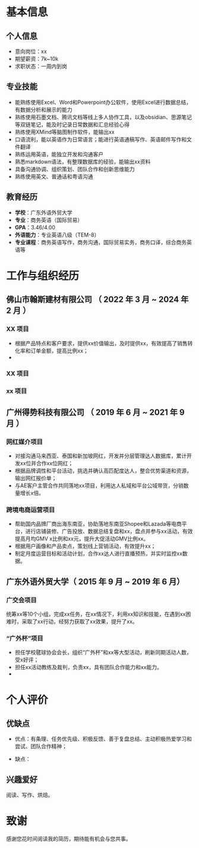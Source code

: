 # 基本信息

<p> <!--  --></p>

## 个人信息

- 意向岗位：xx
- 期望薪资：7k~10k
- 求职状态：一周内到岗

## 专业技能
<p> <!-- 1看着工作经历写技能 2调整技术点顺序 3预计只写5-7点技能 --></p>

- 能熟练使用Excel、Word和Powerpoint办公软件，使用Excel进行数据总结，有数据分析和展示的能力
- 熟练使用石墨文档、腾讯文档等线上多人协作工具，以及obsidian、思源笔记等双链笔记，能及时记录日常数据和汇总经验心得
- 熟练使用XMind等脑图制作软件，能输出xx
- 口语流利，能以英语作为日常语言；能进行英语通稿写作、英语邮件写作和文件翻译
- 熟练运用英语，能独立开发和沟通客户
- 熟悉markdown语法，有整理数据库的经验，能输出xx资料
- 具备沟通协调、组织策划、团队合作和创新思维能力
- 熟练使用英文、普通话和粤语沟通

## 教育经历

- **学校**：广东外语外贸大学
- **专业**：商务英语（国际贸易）
- **GPA**：3.46/4.00
- **外语能力**：专业英语八级（TEM-8）
- **专业课程**：商务英语写作，商务沟通，国际贸易实务，商务口译，综合商务英语等

# 工作与组织经历

<p> <!-- （每个公司写 2~3 个核心项目就好了，如果你有非常大量的项目，那么按分类进行合并，每一类选一个典型写出来。其他的一笔带过即可。） --></p>

## 佛山市翰斯建材有限公司 （ 2022 年 3 月 ~ 2024 年 2 月 ）

### XX 项目

- 根据产品特点和客户要求，提供xx价值输出，及时提供xx，有效提高了销售转化率和订单金额，提高比例xx；
- 

<p> <!-- （STAR原则）在xx情况下，我的工作任务是xx，接到任务后我进行了xx行动，用了xx时间获得完成该任务需要的知识，在这个过程中遇到了xx困难，最后经过xx的努力，促进同期销售增长xx%。--></p>

<p> <!--（常规任务）我在此项目负责了哪些工作，分别在哪些地方做得出色/和别人不一样/成长快，这个项目中，我最困难的问题是什么，我采取了什么措施，最后结果如何。这个项目中，我最自豪的技术细节是什么，为什么，实施前和实施后的数据对比如何，同事和领导对此的评价如何。 -->
</p>

### XX 项目

### xx 项目

## 广州得势科技有限公司 （ 2019 年 6 月 ~ 2021 年 9 月 ）

### 网红媒介项目

- 对接沟通马来西亚、泰国和新加坡网红，开发并分层管理达人数据库，累计开发xx位并合作xx位网红；
- 根据品牌调性和平台活动，挑选并确认高匹配度达人，整合优势渠道和资源，输出网红报价单；
- 与AE客户主管合作共同落地xx项目，利用达人私域和平台公域带货，分销数量增长x倍。

### 跨境电商运营项目

- 帮助国内品牌厂商出海东南亚，协助落地东南亚Shopee和Lazada等电商平台，进行店铺装修、广告投放、数据总结复盘和xx，盘点并参与xx活动，有效提高月均GMV x比例和xx元，提升大促活动GMV比例xx。
- 根据用户画像和产品卖点，策划线上营销活动，有效提升xx；
- 制定月度运营目标和活动计划，合作xx达人进行直播预热，并实时监控xx数据。
  
## 广东外语外贸大学（ 2015 年 9 月 ~ 2019 年 6 月）

### 广交会项目

统筹xx等10个小组，完成xx任务，在xx情况下，利用xx知识和技能，在遇到xx困难时，采取了xx行动，经努力获取了xx效果，提升了xx。

### “广外杯”项目

- 担任学校毽球协会会长，组织“广外杯”和xx等大型活动，刷新同期活动人数，受x好评；
- 担任xx活动教练及裁判，负责xx，具有团队合作能力和xx能力。
- 

# 个人评价

## 优缺点

- 优点：有条理、任务优先级、积极反馈、善于复盘总结、主动积极热爱学习和尝试、团队合作精神；

- 缺点：

## 兴趣爱好

阅读、写作、烘焙。

<p> <!-- 写跟岗位相关的爱好，兴趣爱好最好能提升工作能力。--></p>

# 致谢

感谢您花时间阅读我的简历，期待能有机会与您共事。
